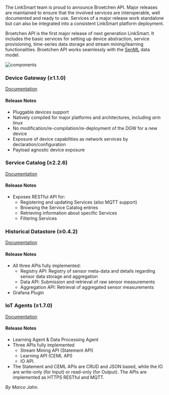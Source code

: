 
The LinkSmart team is proud to announce Broetchen API. Major releases are maintained to ensure that the involved services are interoperable, well documented and ready to use. Services of a major release work standalone but can also be integrated into a consistent LinkSmart platform deployment.

Broetchen API is the first major release of next generation LinkSmart. It includes the basic services for setting up device abstraction, service provisioning, time-series data storage and stream mining/learning functionalities. Broetchen API works seamlessly with the  [SenML](https://tools.ietf.org/html/draft-jennings-senml-10)  data model.

![components](https://raw.githubusercontent.com/linksmart/blog/master/_posts/resources/2018-04-09-Broetchen-API-released-components.png)

### Device Gateway (≥1.1.0)

[Documentation](https://docs.linksmart.eu/display/DGW)

#### Release Notes

-   Pluggable devices support
-   Natively compiled for major platforms and architectures, including _arm linux_
-   No modification/re-compilation/re-deployment of the DGW for a new device
-   Exposure of device capabilities as network services by declaration/configuration
-   Payload agnostic device exposure

### Service Catalog (≥2.2.6)

[Documentation](https://docs.linksmart.eu/display/SC)

#### Release Notes

-   Exposes RESTful API for:
    -   Registering and updating Services (also MQTT support)
    -   Browsing the Service Catalog entries
    -   Retrieving information about specific Services
    -   Filtering Services

### Historical Datastore (≥0.4.2)

[Documentation](https://docs.linksmart.eu/display/HDS)

#### Release Notes

-   All three APIs fully implemented:
    -   Registry API: Registry of sensor meta-data and details regarding sensor data storage and aggregation
    -   Data API: Submission and retrieval of raw sensor measurements
    -   Aggregation API: Retrieval of aggregated sensor measurements
-   Grafana Plugin

### IoT Agents (≥1.7.0)

[Documentation](https://docs.linksmart.eu/display/LA)

#### Release Notes

-   Learning Agent & Data Processing Agent
-   Three APIs fully implemented  
    -   Stream Mining API (Statement API)
    -   Learning API (CEML API)
    -   IO API.
-   The Statement and CEML APIs are CRUD and JSON based, while the IO are write-only (for Input) or read-only (for Output). The APIs are implemented as HTTPS RESTful and MQTT.

_By Marco Jahn._
